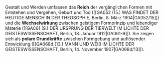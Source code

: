 
Gestalt und Werden umfassen das **Reich** der vergänglichen Formen mit Entstehen und Vergehen, Geburt und Tod ([[GA052 (15.) WAS FINDET DER HEUTIGE MENSCH IN DER THEOSOPHIE, Berlin, 8. März 1904|GA052/15]]) und die **Wechselwirkung** zwischen geistigem Formprinzip und lebendiger Materie ([[GA061 (9.) DER URSPRUNG DER TIERWELT IM LICHTE DER GEISTESWISSENSCHAFT, Berlin, 18. Januar 1912|GA061-9]]). Sie zeigen sich als **polare Grundkräfte** zwischen Formgebung und auflösender Entwicklung ([[GA068d (13.) MANN UND WEIB IM LICHTE DER GEISTESWISSENSCHAFT, Berlin, 14. November 1907|GA068d/13]]).
